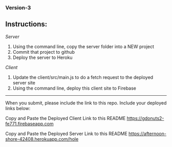 ### Version-3

## Instructions:
_Server_
1. Using the command line, copy the server folder into a NEW project
1. Commit that project to github
1. Deploy the server to Heroku

_Client_
1.  Update the client/src/main.js to do a fetch request to the deployed server site
1.  Using the command line, deploy this client site to Firebase

<hr>
When you submit, please include the link to this repo. Include your deployed links below:

Copy and Paste the Deployed Client Link to this README
https://gdonuts2-fe771.firebaseapp.com

Copy and Paste the Deployed Server Link to this README
https://afternoon-shore-42408.herokuapp.com/hole
